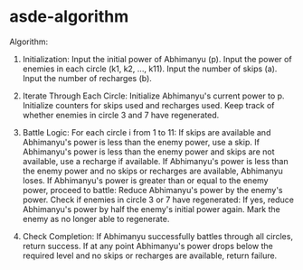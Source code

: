 # asde-algorithm



Algorithm:
1. Initialization:
  Input the initial power of Abhimanyu (p).
  Input the power of enemies in each circle (k1, k2, ..., k11).
  Input the number of skips (a).
  Input the number of recharges (b).
  
2. Iterate Through Each Circle:
  Initialize Abhimanyu's current power to p.
  Initialize counters for skips used and recharges used.
  Keep track of whether enemies in circle 3 and 7 have regenerated.

3. Battle Logic:
   For each circle i from 1 to 11:
    If skips are available and Abhimanyu's power is less than the enemy power, use a skip.
    If Abhimanyu's power is less than the enemy power and skips are not available, use a recharge if available.
    If Abhimanyu's power is less than the enemy power and no skips or recharges are available, Abhimanyu loses.
    If Abhimanyu's power is greater than or equal to the enemy power, proceed to battle:
      Reduce Abhimanyu's power by the enemy's power.
      Check if enemies in circle 3 or 7 have regenerated:
        If yes, reduce Abhimanyu's power by half the enemy's initial power again.
        Mark the enemy as no longer able to regenerate.
   
4. Check Completion:
  If Abhimanyu successfully battles through all circles, return success.
  If at any point Abhimanyu's power drops below the required level and no skips or recharges are available, return failure.


